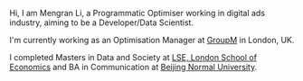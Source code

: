 Hi, I am Mengran Li, a Programmatic Optimiser working in digital ads industry, aiming to be a Developer/Data Scientist. 

I'm currently working as an Optimisation Manager at [GroupM](https://www.groupm.com/) in London, UK.

I completed Masters in Data and Society at [LSE, London School of Economics](https://www.lse.ac.uk/study-at-lse/Graduate/degree-programmes-2021/MSc-Media-and-Communications-Data-and-Society) and BA in Communication at [Beijing Normal University](https://en.wikipedia.org/wiki/Beijing_Normal_University).



<!--
[comment]: <> (##### [My PL Spectrum &#40;WIP 🚧&#41;]&#40;https://huangxuan.me/2020/05/05/pl-chart/&#41;)

[comment]: <> (I made a chart to visualize my experiences and interests on some of the programming languages. I know. I know this is always contraversial. But it's just something quite self-entertaining to do. So bare with me and have fun reading that!)

[comment]: <> (##### Appearence)

[comment]: <> (- [Upgrading to Progressive Web Apps][9] · [JSConf China Shanghai 2017]&#40;http://2017.jsconf.cn/&#41;)

[comment]: <> (- Building Progressive Web Apps · [CSDI Guangzhou 2017]&#40;http://www.csdisummit.com/&#41;)

[comment]: <> (- The State of Progressive Web App · GDG IO Redux Beijing 2017)

[comment]: <> (- PWA Rehashing · Baidu HQ Beijing 2017)

[comment]: <> (- [Service Worker 101][5] · GDG DevFest Beijing 2016)

[comment]: <> (- [Progressive Web Apps][4] · QCon Shanghai 2016)

[comment]: <> (- Progressive Web App in my POV · GDG IO Redux Beijing 2016)

[comment]: <> (- [CSS Still Sucks 2015][2] · 2015)

[comment]: <> (- [JavaScript Modularization Journey][1] · 2015)

[comment]: <> ([1]: //huangxuan.me/2015/07/09/js-module-7day/)

[comment]: <> ([2]: //huangxuan.me/2015/12/28/css-sucks-2015/)

[comment]: <> ([3]: //huangxuan.me/2016/06/05/pwa-in-my-pov/)

[comment]: <> ([4]: //huangxuan.me/2016/10/20/pwa-qcon2016/)

[comment]: <> ([5]: //huangxuan.me/2016/11/20/sw-101-gdgdf/)

[comment]: <> ([6]: https://yanshuo.io/assets/player/?deck=58ac8598b123db0067292f92 "PWA Rehashing")

[comment]: <> ([7]: https://yanshuo.io/assets/player/?deck=593ad6fbfe88c2006a0a0d6d "The State of PWA")

[comment]: <> ([8]: https://yanshuo.io/assets/player/?deck=594d673d570c357d0698a950 "Building PWA")

[comment]: <> ([9]: //huangxuan.me/jsconfcn2017/)

-->